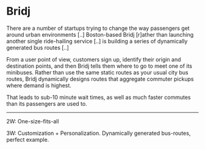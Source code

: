 # Bridj

There are a number of startups trying to change the way passengers get
around urban environments [..] Boston-based Bridj [r]ather than
launching another single ride-hailing service [..] is building a
series of dynamically generated bus routes [..]

From a user point of view, customers sign up, identify their origin
and destination points, and then Bridj tells them where to go to meet
one of its minibuses. Rather than use the same static routes as your
usual city bus routes, Bridj dynamically designs routes that aggregate
commuter pickups where demand is highest.

That leads to sub-10 minute wait times, as well as much faster
commutes than its passengers are used to.

---

2W: One-size-fits-all

3W: Customization + Personalization. Dynamically
generated bus-routes, perfect example.












